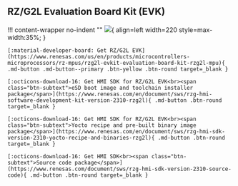 ## RZ/G2L Evaluation Board Kit (EVK)

!!! content-wrapper no-indent ""
    ![](images/rtk9744l23s01000be-rzg2l-evaluation-board-kit_0.jpg){ align=left width=220 style=max-width:35%; }

    [:material-developer-board: Get RZ/G2L EVK](https://www.renesas.com/us/en/products/microcontrollers-microprocessors/rz-mpus/rzg2l-evkit-evaluation-board-kit-rzg2l-mpu){ .md-button .md-button--primary .btn-yellow .btn-round target=_blank }

    [:octicons-download-16: Get HMI SDK for RZ/G2L EVK<br><span class="btn-subtext">eSD boot image and toolchain installer package</span>](https://www.renesas.com/en/document/sws/rzg-hmi-software-development-kit-version-2310-rzg2l){ .md-button .btn-round target=_blank }

    [:octicons-download-16: Get HMI SDK for RZ/G2L EVK<br><span class="btn-subtext">Yocto recipe and pre-built binary image package</span>](https://www.renesas.com/en/document/sws/rzg-hmi-sdk-version-2310-yocto-recipe-and-binaries-rzg2l){ .md-button .btn-round target=_blank }

    [:octicons-download-16: Get HMI SDK<br><span class="btn-subtext">Source code package</span>](https://www.renesas.com/document/sws/rzg-hmi-sdk-version-2310-source-code){ .md-button .btn-round target=_blank }

